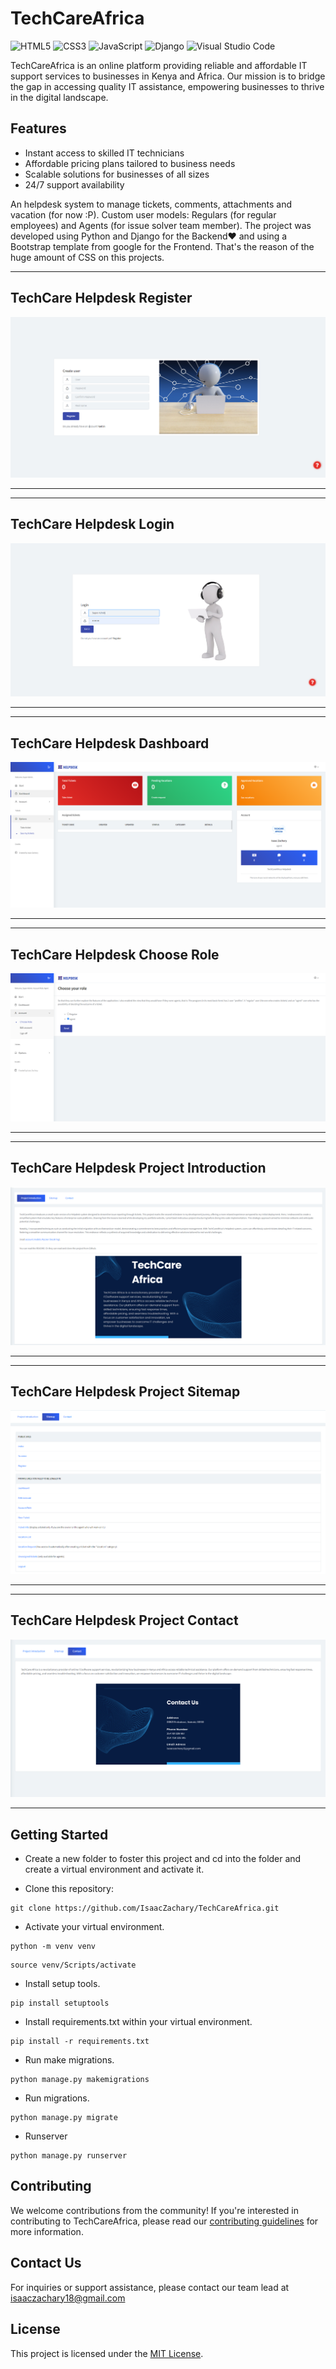 # TechCareAfrica

![HTML5](https://img.shields.io/badge/html5-%23E34F26.svg?style=for-the-badge&logo=html5&logoColor=white)
![CSS3](https://img.shields.io/badge/css3-%231572B6.svg?style=for-the-badge&logo=css3&logoColor=white)
![JavaScript](https://img.shields.io/badge/javascript-%23323330.svg?style=for-the-badge&logo=javascript&logoColor=%23F7DF1E)
![Django](https://img.shields.io/badge/django-%23092E20.svg?style=for-the-badge&logo=django&logoColor=white)
![Visual Studio Code](https://img.shields.io/badge/Visual%20Studio%20Code-0078d7.svg?style=for-the-badge&logo=visual-studio-code&logoColor=white)

TechCareAfrica is an online platform providing reliable and affordable IT support services to businesses in Kenya and Africa. Our mission is to bridge the gap in accessing quality IT assistance, empowering businesses to thrive in the digital landscape.

## Features
- Instant access to skilled IT technicians
- Affordable pricing plans tailored to business needs
- Scalable solutions for businesses of all sizes
- 24/7 support availability

An helpdesk system to manage tickets, comments, attachments and vacation (for now :P). Custom user models: Regulars (for regular employees) and Agents (for issue solver team member). The project was developed using Python and Django for the Backend♥ and using a Bootstrap template from google for the Frontend. That's the reason of the huge amount of CSS on this projects.

____

## TechCare Helpdesk Register
![image](https://github.com/IsaacZachary/TechCareAfrica/blob/main/media/screenshots/register.PNG)
___
____

## TechCare Helpdesk Login
![image](https://github.com/IsaacZachary/TechCareAfrica/blob/main/media/screenshots/login.PNG)
___
____

## TechCare Helpdesk Dashboard
![image](https://github.com/IsaacZachary/TechCareAfrica/blob/main/media/screenshots/dashboard.PNG)
___
____

## TechCare Helpdesk Choose Role
![image](https://github.com/IsaacZachary/TechCareAfrica/blob/main/media/screenshots/role.PNG)
___
____

## TechCare Helpdesk Project Introduction
![image](https://github.com/IsaacZachary/TechCareAfrica/blob/main/media/screenshots/start.PNG)
___
____

## TechCare Helpdesk Project Sitemap
![image](https://github.com/IsaacZachary/TechCareAfrica/blob/main/media/screenshots/sitemap.PNG)
___
____

## TechCare Helpdesk Project Contact
![image](https://github.com/IsaacZachary/TechCareAfrica/blob/main/media/screenshots/contact.PNG)
___

## Getting Started

* Create a new folder to foster this project and cd into the folder and create a virtual environment and activate it.

* Clone this repository:

```
git clone https://github.com/IsaacZachary/TechCareAfrica.git
```

* Activate your virtual environment.
```
python -m venv venv

```

```
source venv/Scripts/activate

```

* Install setup tools.
```
pip install setuptools

```

* Install requirements.txt within your virtual environment.

```
pip install -r requirements.txt
```

* Run make migrations.

```
python manage.py makemigrations
```

* Run migrations.

```
python manage.py migrate
```

* Runserver

```
python manage.py runserver
```

## Contributing

We welcome contributions from the community! If you're interested in contributing to TechCareAfrica, please read our [contributing guidelines](CONTRIBUTING.md) for more information.

## Contact Us

For inquiries or support assistance, please contact our team lead at isaaczachary18@gmail.com

## License

This project is licensed under the [MIT License](LICENSE).



